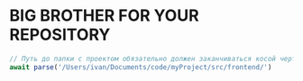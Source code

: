 # BIG BROTHER FOR YOUR REPOSITORY

``` ts
// Путь до папки с проектом обязательно должен заканчиваться косой чертой.
await parse('/Users/ivan/Documents/code/myProject/src/frontend/')
```
